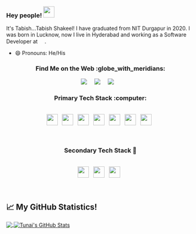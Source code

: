 ### Hey people!  <img src="https://raw.githubusercontent.com/MartinHeinz/MartinHeinz/master/wave.gif" width="30px">

It's Tabish...Tabish Shakeel! I have graduated from NIT Durgapur in 2020. I was born in Lucknow, now I live in Hyderabad and working as a Software Developer at 
<img height="15" src="https://encrypted-tbn1.gstatic.com/images?q=tbn:ANd9GcQmRY8VHJfIwmHHUsR9bbfr8kh5otQY0I43T7ngEEWnE7rXoBkO">.  
- 😄 Pronouns: He/His 

 <h3  align='center'> Find Me on the Web :globe_with_meridians: </h3>
 <p align='center'>
 <a href="https://www.linkedin.com/in/tabishshakeel/"><img src="https://img.shields.io/badge/linkedin-%230077B5.svg?&style=for-the-badge&logo=linkedin&logoColor=white" /></a>&nbsp;&nbsp;&nbsp;&nbsp;
  <a href="mailto:tabish.shakeel25@gmail.com"><img src="https://img.shields.io/badge/gmail-%23D14836.svg?&style=for-the-badge&logo=gmail&logoColor=white" /></a>&nbsp;&nbsp;&nbsp;&nbsp;
  <a href="https://www.quora.com/profile/Tabish-Shakeel"><img src="https://img.shields.io/badge/Quora-%23D14836.svg?&style=for-the-badge&logo=Quora&logoColor=white" /></a>&nbsp;&nbsp;&nbsp;&nbsp;
</p>

<h3 align="center"> Primary Tech Stack :computer: </h3>
<p align="center"><br>
  <code><img height="30" src="https://simpleicons.org/icons/javascript.svg"></code>&nbsp;&nbsp;
  <code><img height="30" src="https://simpleicons.org/icons/django.svg"></code>&nbsp;&nbsp;
  <code><img height="30" src="https://simpleicons.org/icons/html5.svg"></code>&nbsp;&nbsp;
  <code><img height="30" src="https://simpleicons.org/icons/python.svg"></code>&nbsp;&nbsp;
  <code><img height="30" src="https://simpleicons.org/icons/cplusplus.svg"></code>&nbsp;&nbsp;
  <code><img height="30" src="http://simpleicons.org/icons/php.svg"></code>&nbsp;&nbsp;
  <code><img height="30" src="http://simpleicons.org/icons/css3.svg"></code>&nbsp;&nbsp;
</p><br>

<h3 align="center"> Secondary Tech Stack 🌱  </h3>
<p align="center"><br>
  <code><img height="30" src="https://simpleicons.org/icons/jenkins.svg"></code>&nbsp;&nbsp;
  <code><img height="30" src="https://simpleicons.org/icons/vim.svg"></code>&nbsp;&nbsp;
  <code><img height="30" src="https://simpleicons.org/icons/gnubash.svg"></code>&nbsp;&nbsp;
  </p><br>
  
## &#x1f4c8; My GitHub Statistics!

<a href="https://github.com/tabishshakeel">
  <img align="center" src="https://github-readme-stats.vercel.app/api/top-langs/?username=tabishshakeel&hide=java,html&title_color=ffffff&text_color=c9cacc&icon_color=2bbc8a&bg_color=1d1f21" />
</a>
<a href="https://github.com/tabishshakeel">
  <img align="center" src="https://github-readme-stats.vercel.app/api?username=tabishshakeel&show_icons=true&line_height=27&count_private=true&title_color=ffffff&text_color=c9cacc&icon_color=2bbc8a&bg_color=1d1f21" alt="Tunai's GitHub Stats" />
</a>



